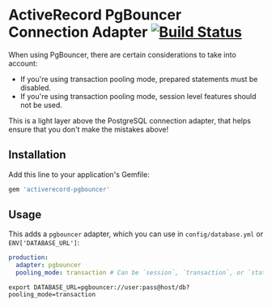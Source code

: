 # ActiveRecord PgBouncer Connection Adapter [![Build Status](https://travis-ci.org/remind101/activerecord-pgbouncer.svg?branch=master)](https://travis-ci.org/remind101/activerecord-pgbouncer)

When using PgBouncer, there are certain considerations to take into account:

* If you're using transaction pooling mode, prepared statements must be disabled.
* If you're using transaction pooling mode, session level features should not be used.

This is a light layer above the PostgreSQL connection adapter, that helps ensure that you don't make the mistakes above!

## Installation

Add this line to your application's Gemfile:

```ruby
gem 'activerecord-pgbouncer'
```

## Usage

This adds a `pgbouncer` adapter, which you can use in `config/database.yml` or `ENV['DATABASE_URL']`:

```yaml
production:
  adapter: pgbouncer
  pooling_mode: transaction # Can be `session`, `transaction`, or `statement`
```

```shell
export DATABASE_URL=pgbouncer://user:pass@host/db?pooling_mode=transaction
```
